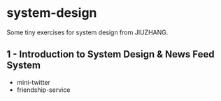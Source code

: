 # system-design
Some tiny exercises for system design from JIUZHANG.

## 1 - Introduction to System Design & News Feed System
- mini-twitter
- friendship-service
